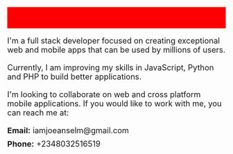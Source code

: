 
<div>
  <h1 style="font-size: 40px; margin-bottom: 10px; color: red; background:red;">👋 Hi, I'm Joseph Anselm</h1>
  <p style="font-size: 18px; margin-bottom: 20px;">I'm a full stack developer focused on creating exceptional web and mobile apps that can be used by millions of users.</p>
  <p style="font-size: 18px; margin-bottom: 20px;">Currently, I am improving my skills in JavaScript, Python and PHP to build better applications.</p>
  <p style="font-size: 18px; margin-bottom: 20px;">I'm looking to collaborate on web and cross platform mobile applications. If you would like to work with me, you can reach me at:</p>
  <ul style="list-style-type: none; padding-left: 0;">
    <li style="font-size: 18px; margin-bottom: 10px;"><strong>Email:</strong> iamjoeanselm@gmail.com</li>
    <li style="font-size: 18px;"><strong>Phone:</strong> +2348032516519</li>
  </ul>
</div>
